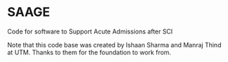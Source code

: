 # SAAGE

Code for software to Support Acute Admissions after SCI

Note that this code base was created by Ishaan Sharma and Manraj Thind at UTM.  Thanks to them for the foundation to work from.


